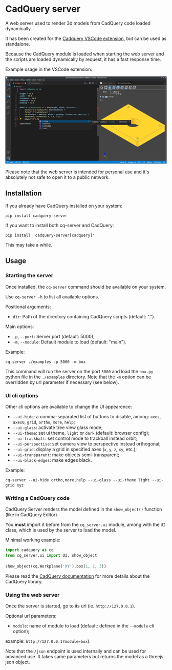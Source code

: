 # CadQuery server

A web server used to render 3d models from CadQuery code loaded dynamically.

It has been created for the [Cadquery VSCode extension](https://open-vsx.org/extension/roipoussiere/cadquery), but can be used as standalone.

Because the CadQuery module is loaded when starting the web server and the scripts are loaded dynamically by request, it has a fast response time.

Example usage in the VSCode extension:

![](./images/screenshot.png)

Please note that the web server is intended for personal use and it's absolutely not safe to open it to a public network.

## Installation

If you already have CadQuery installed on your system:

    pip install cadquery-server

If you want to install both cq-server and CadQuery:

    pip install 'cadquery-server[cadquery]'

This may take a while.

## Usage

### Starting the server

Once installed, the `cq-server` command should be available on your system.

Use `cq-server -h` to list all available options.

Positional arguments:

- `dir`: Path of the directory containing CadQuery scripts (default: ".").

Main options:

- `-p`, `--port`: Server port (default: 5000);
- `-m`, `--module`: Default module to load (default: "main").

Example:

    cq-server ./examples -p 5000 -m box

This command will run the server on the port `5000` and load the `box.py` python file in the `./examples` directory. Note that the `-m` option can be overridden by url parameter if necessary (see below).

### UI cli options

Other cli options are available to change the UI appearence:

- `--ui-hide`: a comma-separated list of buttons to disable, among: `axes`, `axes0`, `grid`, `ortho`, `more`, `help`;
- `--ui-glass`: activate tree view glass mode;
- `--ui-theme`: set ui theme, `light` or `dark` (default: browser config);
- `--ui-trackball`: set control mode to trackball instead orbit;
- `--ui-perspective`: set camera view to perspective instead orthogonal;
- `--ui-grid`: display a grid in specified axes (`x`, `y`, `z`, `xy`, etc.);
- `--ui-transparent`: make objects semi-transparent;
- `--ui-black-edges`: make edges black.

Example:

    cq-server --ui-hide ortho,more,help --ui-glass --ui-theme light --ui-grid xyz

### Writing a CadQuery code

CadQuery Server renders the model defined in the `show_object()` function (like in CadQuery Editor).

You **must** import it before from the `cq_server.ui` module, among with the `UI` class, which is used by the server to load the model.

Minimal working example:

```py
import cadquery as cq
from cq_server.ui import UI, show_object

show_object(cq.Workplane('XY').box(1, 2, 3))
```

Please read the [CadQuery documentation](https://cadquery.readthedocs.io/en/latest/) for more details about the CadQuery library.

### Using the web server

Once the server is started, go to its url (ie. `http://127.0.0.1`).

Optional url parameters:

- `module`: name of module to load (default: defined in the `--module` cli option);

example: `http://127.0.0.1?module=box`).

Note that the `/json` endpoint is used internally and can be used for advanced use. It takes same parameters but returns the model as a threejs json object.
